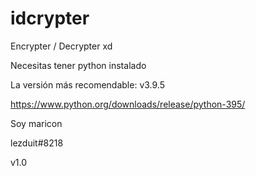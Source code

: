 # idcrypter
Encrypter / Decrypter xd

Necesitas tener python instalado

La versión más recomendable: v3.9.5

https://www.python.org/downloads/release/python-395/

Soy maricon

lezduit#8218

v1.0
